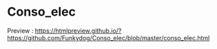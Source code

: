 # Conso_elec

Preview :
https://htmlpreview.github.io/?https://github.com/Funkydog/Conso_elec/blob/master/conso_elec.html

